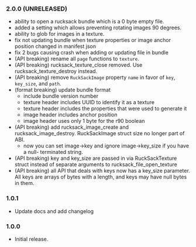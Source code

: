 ### 2.0.0 (UNRELEASED)

 * ability to open a rucksack bundle which is a 0 byte empty file.
 * added a setting which allows preventing rotating images 90 degrees.
 * ability to glob for images in a texture.
 * fix not updating bundle when texture properties or image anchor position
   changed in manifest json
 * fix 2 bugs causing crash when adding or updating file in bundle
 * (API breaking) rename all `page` functions to `texture`.
 * (API breaking) rucksack_texture_close removed. Use rucksack_texture_destroy
   instead.
 * (API breaking) remove `RuckSackImage` property `name` in favor of `key`,
   `key_size`, and `path`.
 * (format breaking) update bundle format
   - include bundle version number
   - texture header includes UUID to identify it as a texture
   - texture header includes the properties that were used to generate it
   - image header includes anchor position
   - image header uses only 1 byte for the r90 boolean
 * (API breaking) add rucksack_image_create and rucksack_image_destroy.
   RuckSackImage struct size no longer part of ABI.
   - now you can set image->key and ignore image->key_size if you have a null-
     terminated string.
 * (API breaking) key and key_size are passed in via RuckSackTexture struct
   instead of separate arguments to rucksack_file_open_texture
 * (API breaking) all API that deals with keys now has a key_size parameter. All
   keys are arrays of bytes with a length, and keys may have null bytes in them.

### 1.0.1

 * Update docs and add changelog

### 1.0.0

 * Initial release.
